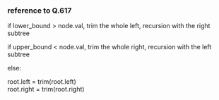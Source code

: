 ### reference to Q.617

if lower_bound > node.val, trim the whole left, recursion with the right subtree

if upper_bound < node.val, trim the whole right, recursion with the left subtree

else:

root.left = trim(root.left)<br />
root.right = trim(root.right)

